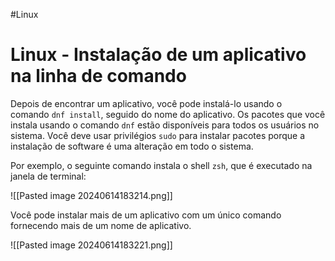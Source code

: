 #Linux
# Linux - Instalação de um aplicativo na linha de comando

Depois de encontrar um aplicativo, você pode instalá-lo usando o comando `dnf install`, seguido do nome do aplicativo. Os pacotes que você instala usando o comando `dnf` estão disponíveis para todos os usuários no sistema. Você deve usar privilégios `sudo` para instalar pacotes porque a instalação de software é uma alteração em todo o sistema.

Por exemplo, o seguinte comando instala o shell `zsh`, que é executado na janela de terminal:

![[Pasted image 20240614183214.png]]

Você pode instalar mais de um aplicativo com um único comando fornecendo mais de um nome de aplicativo.

![[Pasted image 20240614183221.png]]



